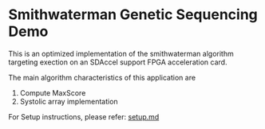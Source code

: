 Smithwaterman Genetic Sequencing Demo
======================

This is an optimized implementation of the smithwaterman algorithm targeting exection on an SDAccel support FPGA acceleration card.

The main algorithm characteristics of this application are

1. Compute MaxScore
2. Systolic array implementation


For Setup instructions, please refer: [setup.md][]

[setup.md]: setup.md

